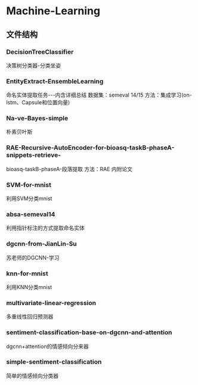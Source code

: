 # Machine-Learning
## 文件结构
### DecisionTreeClassifier
决策树分类器-分类坐姿
### EntityExtract-EnsembleLearning
命名实体提取任务---内含详细总结
数据集：semeval 14/15
方法：集成学习(on-lstm、Capsule和位置向量)
### Na-ve-Bayes-simple
朴素贝叶斯
### RAE-Recursive-AutoEncoder-for-bioasq-taskB-phaseA-snippets-retrieve-
bioasq-taskB-phaseA-段落提取
方法：RAE
内附论文
### SVM-for-mnist
利用SVM分类mnist
### absa-semeval14
利用指针标注的方式提取命名实体
### dgcnn-from-JianLin-Su
苏老师的DGCNN-学习
### knn-for-mnist
利用KNN分类mnist
### multivariate-linear-regression
多重线性回归预测器
### sentiment-classification-base-on-dgcnn-and-attention
dgcnn+attention的情感倾向分来器
### simple-sentiment-classification
简单的情感倾向分类器
